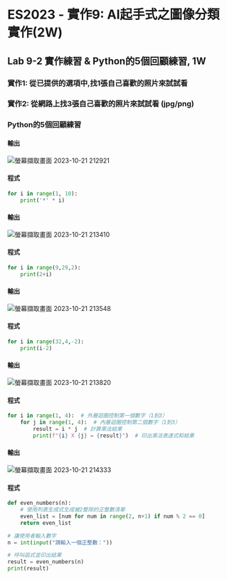 # ES2023 - 實作9: AI起手式之圖像分類實作(2W)

## Lab 9-2 實作練習 & Python的5個回顧練習, 1W

### 實作1: 從已提供的選項中,找1張自己喜歡的照片來試試看

### 實作2: 從網路上找3張自己喜歡的照片來試試看 (jpg/png)

### Python的5個回顧練習
#### 輸出

![螢幕擷取畫面 2023-10-21 212921](https://github.com/knnv5h/ES-Fall2023/assets/43922704/8111e3d1-10cb-42a6-8647-a3b9a77ff5f2)

#### 程式
``` python
for i in range(1, 10):
    print('*' * i)
```
#### 輸出

![螢幕擷取畫面 2023-10-21 213410](https://github.com/knnv5h/ES-Fall2023/assets/43922704/7b95b1e2-854a-4adb-8d42-1447fe079d43)

#### 程式
``` python
for i in range(9,29,2):
    print(2+i)
```
#### 輸出

![螢幕擷取畫面 2023-10-21 213548](https://github.com/knnv5h/ES-Fall2023/assets/43922704/4c905f78-e10e-435f-9720-bee0a5d259b5)

#### 程式
``` python
for i in range(32,4,-2):
    print(i-2)
```

#### 輸出

![螢幕擷取畫面 2023-10-21 213820](https://github.com/knnv5h/ES-Fall2023/assets/43922704/c83d3b17-429e-44f8-85dc-e3fb4d179e70)

#### 程式
``` python
for i in range(1, 4):  # 外層迴圈控制第一個數字（1到3）
    for j in range(1, 4):  # 內層迴圈控制第二個數字（1到3）
        result = i * j  # 計算乘法結果
        print(f"{i} X {j} = {result}")  # 印出乘法表達式和結果
```

#### 輸出

![螢幕擷取畫面 2023-10-21 214333](https://github.com/knnv5h/ES-Fall2023/assets/43922704/327f9c92-05e2-4318-a9d8-a82bad69e1ed)

#### 程式
``` python
def even_numbers(n):
    # 使用列表生成式生成被2整除的正整數清單
    even_list = [num for num in range(2, n+1) if num % 2 == 0]
    return even_list

# 讓使用者輸入數字
n = int(input("請輸入一個正整數："))

# 呼叫函式並印出結果
result = even_numbers(n)
print(result)
```
